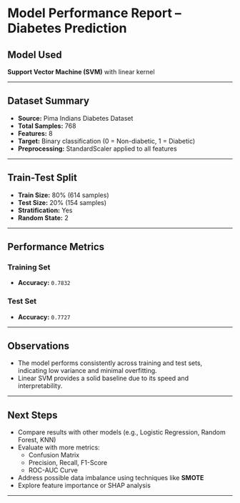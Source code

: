 # Model Performance Report – Diabetes Prediction

## Model Used
**Support Vector Machine (SVM)** with linear kernel

---

## Dataset Summary
- **Source:** Pima Indians Diabetes Dataset
- **Total Samples:** 768
- **Features:** 8
- **Target:** Binary classification (0 = Non-diabetic, 1 = Diabetic)
- **Preprocessing:** StandardScaler applied to all features

---

## Train-Test Split
- **Train Size:** 80% (614 samples)
- **Test Size:** 20% (154 samples)
- **Stratification:** Yes
- **Random State:** 2

---

## Performance Metrics

### Training Set
- **Accuracy:** `0.7832`

### Test Set
- **Accuracy:** `0.7727`

---

## Observations
- The model performs consistently across training and test sets, indicating low variance and minimal overfitting.
- Linear SVM provides a solid baseline due to its speed and interpretability.

---

## Next Steps
- Compare results with other models (e.g., Logistic Regression, Random Forest, KNN)
- Evaluate with more metrics:
  - Confusion Matrix
  - Precision, Recall, F1-Score
  - ROC-AUC Curve
- Address possible data imbalance using techniques like **SMOTE**
- Explore feature importance or SHAP analysis

----

